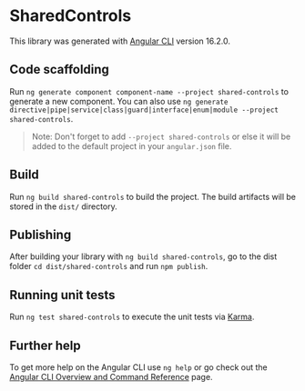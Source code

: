 # SharedControls

This library was generated with [Angular CLI](https://github.com/angular/angular-cli) version 16.2.0.

## Code scaffolding

Run `ng generate component component-name --project shared-controls` to generate a new component. You can also use `ng generate directive|pipe|service|class|guard|interface|enum|module --project shared-controls`.
> Note: Don't forget to add `--project shared-controls` or else it will be added to the default project in your `angular.json` file. 

## Build

Run `ng build shared-controls` to build the project. The build artifacts will be stored in the `dist/` directory.

## Publishing

After building your library with `ng build shared-controls`, go to the dist folder `cd dist/shared-controls` and run `npm publish`.

## Running unit tests

Run `ng test shared-controls` to execute the unit tests via [Karma](https://karma-runner.github.io).

## Further help

To get more help on the Angular CLI use `ng help` or go check out the [Angular CLI Overview and Command Reference](https://angular.io/cli) page.
